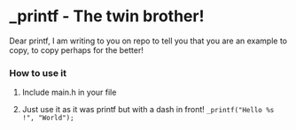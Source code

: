 # _printf - The twin brother!

Dear printf, I am writing to you on repo to tell you that you are an example to copy, to copy perhaps for the better!

### How to use it

1. Include main.h in your file

2. Just use it as it was printf but with a dash in front! `_printf("Hello %s !", "World");`
